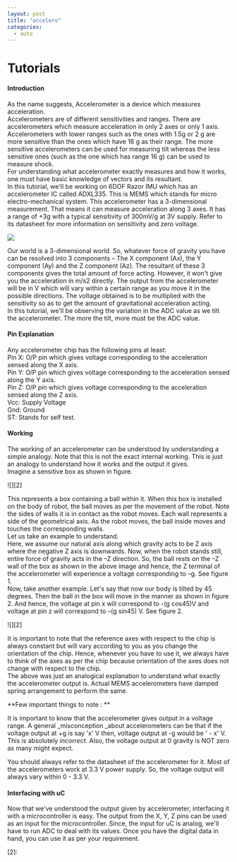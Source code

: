 ```yaml
---
layout: post
title: "accelero"
categories:
  - auto
---
```

# Tutorials

#### Introduction

As the name suggests, Accelerometer is a device which measures acceleration.  
Accelerometers are of different sensitivities and ranges. There are accelerometers which measure acceleration in only 2 axes or only 1 axis. Accelerometers with lower ranges such as the ones with 1.5g or 2 g are more sensitive than the ones which have 16 g as their range. The more sensitive accelerometers can be used for measuring tilt whereas the less sensitive ones (such as the one which has range 16 g) can be used to measure shock.  
For understanding what accelerometer exactly measures and how it works, one must have basic knowledge of vectors and its resultant.  
In this tutorial, we'll be working on 6DOF Razor IMU which has an accelerometer IC called ADXL335. This is MEMS which stands for micro electro-mechanical system. This accelerometer has a 3-dimensional measurement. That means it can measure acceleration along 3 axes. It has a range of +3g with a typical sensitivity of 300mV/g at 3V supply. Refer to its datasheet for more information on sensitivity and zero voltage.

![][1]

  
Our world is a 3-dimensional world. So, whatever force of gravity you have can be resolved into 3 components – The X component (Ax), the Y component (Ay) and the Z component (Az). The resultant of these 3 components gives the total amount of force acting. However, it won't give you the acceleration in m/s2 directly. The output from the accelerometer will be in V which will vary within a certain range as you move it in the possible directions. The voltage obtained is to be multiplied with the sensitivity so as to get the amount of gravitational acceleration acting.  
In this tutorial, we'll be observing the variation in the ADC value as we tilt the accelerometer. The more the tilt, more must be the ADC value.

#### Pin Explanation

Any accelerometer chip has the following pins at least:  
Pin X: O/P pin which gives voltage corresponding to the acceleration sensed along the X axis.  
Pin Y: O/P pin which gives voltage corresponding to the acceleration sensed along the Y axis.  
Pin Z: O/P pin which gives voltage corresponding to the acceleration sensed along the Z axis.  
Vcc: Supply Voltage  
Gnd: Ground  
ST: Stands for self test.

#### Working

The working of an accelerometer can be understood by understanding a simple analogy. Note that this is not the exact internal working. This is just an analogy to understand how it works and the output it gives.  
Imagine a sensitive box as shown in figure.

![][2]

This represents a box containing a ball within it. When this box is installed on the body of robot, the ball moves as per the movement of the robot. Note the sides of walls it is in contact as the robot moves. Each wall represents a side of the geometrical axis. As the robot moves, the ball inside moves and touches the corresponding walls.  
Let us take an example to understand.  
Here, we assume our natural axis along which gravity acts to be Z axis where the negative Z axis is downwards. Now, when the robot stands still, entire force of gravity acts in the –Z direction. So, the ball rests on the –Z wall of the box as shown in the above image and hence, the Z terminal of the accelerometer will experience a voltage corresponding to –g. See figure 1.  
Now, take another example. Let's say that now our body is tilted by 45 degrees. Then the ball in the box will move in the manner as shown in figure 2. And hence, the voltage at pin x will correspond to -(g cos45)V and voltage at pin z will correspond to –(g sin45) V. See figure 2.

![][2]

It is important to note that the reference axes with respect to the chip is always constant but will vary according to you as you change the orientation of the chip. Hence, whenever you have to use it, we always have to think of the axes as per the chip because orientation of the axes does not change with respect to the chip.  
The above was just an analogical explanation to understand what exactly the accelerometer output is. Actual MEMS accelerometers have damped spring arrangement to perform the same.

**Few important things to note : **

It is important to know that the accelerometer gives output in a voltage range. A general _misconception _about accelerometers can be that if the voltage output at +g is say 'x' V then, voltage output at -g would be ' - x' V. This is absolutely _incorrect_. Also, the voltage output at 0 gravity is NOT zero as many might expect.

You should always refer to the datasheet of the accelerometer for it. Most of the accelerometers work at 3.3 V power supply. So, the voltage output will always vary within 0 - 3.3 V.

#### Interfacing with uC

Now that we've understood the output given by accelerometer, interfacing it with a microcontroller is easy. The output from the X, Y, Z pins can be used as an input for the microcontroller. Since, the input for uC is analog, we'll have to run ADC to deal with its values. Once you have the digital data in hand, you can use it as per your requirement.

[1]: http://robotix.in/uploads/15.png
[2]:
